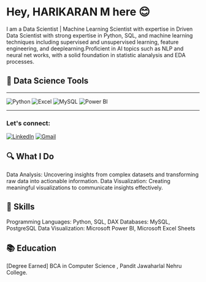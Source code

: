 # Hey, HARIKARAN M here 😊

I am a Data Scientist | Machine Learning Scientist with expertise in Driven Data Scientist with strong expertise in Python, SQL, and machine learning techniques including supervised and
unsupervised learning, feature engineering, and deeplearning.Proficient in AI topics such as NLP and neural net works, with a solid foundation in statistic alanalysis and EDA processes.

## 🌟 Data Science Tools
---

![Python](https://img.shields.io/badge/-Python-3776AB?style=flat-square&logo=python&logoColor=white)
![Excel](https://img.shields.io/badge/-Excel-217346?style=flat-square&logo=microsoft-excel&logoColor=white)
![MySQL](https://img.shields.io/badge/-MySQL-4479A1?style=flat-square&logo=mysql&logoColor=white)
![Power BI](https://img.shields.io/badge/-Power_BI-F2C811?style=flat-square&logo=powerbi&logoColor=white)
<!-- Add more tools as you wish -->

---

### Let's connect:
[![LinkedIn](https://img.shields.io/badge/LinkedIn-%230077B5.svg?style=for-the-badge&logo=linkedin&logoColor=white)](https://linkedin.com/in/yourusername)
[![Gmail](https://img.shields.io/badge/Gmail-D14836?style=for-the-badge&logo=gmail&logoColor=white)](mailto:your-email@gmail.com)

## 🔍 What I Do
Data Analysis: Uncovering insights from complex datasets and transforming raw data into actionable information.
Data Visualization: Creating meaningful visualizations to communicate insights effectively.
## 🌱 Skills
Programming Languages: Python, SQL, DAX
Databases: MySQL, PostgreSQL
Data Visualization: Microsoft Power BI, Microsoft Excel Sheets
## 📚 Education
[Degree Earned] BCA in Computer Science , Pandit Jawaharlal Nehru College.
